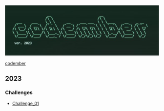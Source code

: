 ![Codember](./Codember.jpg)

[codember](https://codember.dev)

## 2023


### Challenges

- [Challenge_01]()
